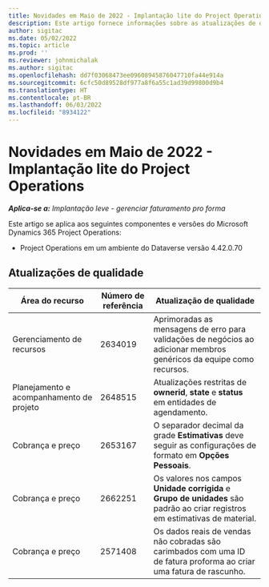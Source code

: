 ```yaml
---
title: Novidades em Maio de 2022 - Implantação lite do Project Operations
description: Este artigo fornece informações sobre as atualizações de qualidade disponíveis na versão de maio de 2022 da implantação lite do Microsoft Dynamics 365 Project Operations.
author: sigitac
ms.date: 05/02/2022
ms.topic: article
ms.prod: ''
ms.reviewer: johnmichalak
ms.author: sigitac
ms.openlocfilehash: dd7f03068473ee09608945876047710fa44e914a
ms.sourcegitcommit: 6cfc50d89528df977a8f6a55c1ad39d99800d9b4
ms.translationtype: HT
ms.contentlocale: pt-BR
ms.lasthandoff: 06/03/2022
ms.locfileid: "8934122"
---
```

# <a name="whats-new-may-2022---project-operations-lite-deployment"></a>Novidades em Maio de 2022 - Implantação lite do Project Operations

_**Aplica-se a:** Implantação leve - gerenciar faturamento pro forma_

Este artigo se aplica aos seguintes componentes e versões do Microsoft Dynamics 365 Project Operations:

- Project Operations em um ambiente do Dataverse versão 4.42.0.70

## <a name="quality-updates"></a>Atualizações de qualidade

| Área do recurso | Número de referência | Atualização de qualidade |
| --- | --- | --- |
| Gerenciamento de recursos | 2634019 | Aprimoradas as mensagens de erro para validações de negócios ao adicionar membros genéricos da equipe como recursos. |
| Planejamento e acompanhamento de projeto | 2648515 | Atualizações restritas de **ownerid**, **state** e **status** em entidades de agendamento. |
| Cobrança e preço | 2653167 | O separador decimal da grade **Estimativas** deve seguir as configurações de formato em **Opções Pessoais**. |
| Cobrança e preço| 2662251 | Os valores nos campos **Unidade corrigida** e **Grupo de unidades** são padrão ao criar registros em estimativas de material. |
| Cobrança e preço| 2571408 | Os dados reais de vendas não cobradas são carimbados com uma ID de fatura proforma ao criar uma fatura de rascunho. |
